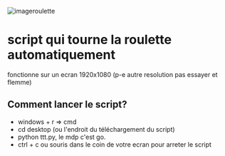 
![imageroulette](https://i.imgur.com/rsMVlpz.png)
# script qui tourne la roulette automatiquement
fonctionne sur un ecran 1920x1080 (p-e autre resolution pas essayer et flemme)
## Comment lancer le script? 
- windows + r => cmd 
- cd desktop (ou l'endroit du téléchargement du script)
- python ttt.py, le mdp c'est go. 
- ctrl + c ou souris dans le coin de votre ecran pour arreter le script
